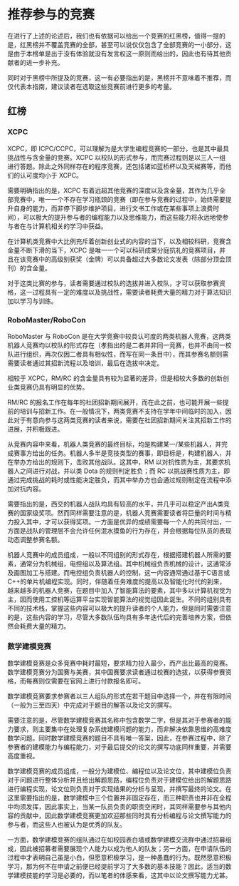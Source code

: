 # 推荐参与的竞赛

在进行了上述的论述后，我们也有依据可以给出一个竞赛的红黑榜，值得一提的是，红黑榜并不覆盖竞赛的全部，甚至可以说仅仅包含了全部竞赛的一小部分，这是由于本榜单是出于没有体验就没有发言权这一原则而给出的，因此也有待其他贡献者的进一步补充。

同时对于黑榜中所提及的竞赛，这一有必要指出的是，黑榜并不意味着不推荐，而仅代表本指南，建议读者在选取这些竞赛前进行更多的考量。

## 红榜

### XCPC

XCPC，即 ICPC/CCPC，可以理解为是大学生编程竞赛的一部分，也是其中最具挑战性与含金量的竞赛。XCPC 以校队的形式参与，而完赛过程则是以三人一组进行答题。除此之外同样存在的程序竞赛，还包括诸如蓝桥杯以及天梯赛等，而他们的认可度均小于 XCPC。

需要明确指出的是，XCPC 有着远超其他竞赛的深度以及含金量，其作为几乎全部竞赛中，唯一一个不存在学习瓶颈的竞赛（即在参与竞赛的过程中，始终需要提升自身的能力，而非停下脚步维护项目，进行文书工作或在某些事项上浪费时间），可以极大的提升参与者的编程能力以及思维能力，而这些能力将永远地使参与者在与计算机相关的学习中获益。

在计算机类竞赛中大比例充斥着创新创业式的内容的当下，以及相较科研，竞赛含金量不断下滑的当下，XCPC 是唯一一个可以科研成果分庭抗礼的竞赛项目，并且在该竞赛中的高级别获奖（金牌）可以具备超过大多数论文发表（除部分顶会顶刊）的含金量。

对于这类比赛的参与，读者需要通过校队的选拔并进入校队，才可以获取参赛资格，这一过程具有一定的难度以及挑战性，需要读者耗费大量的精力对于算法知识加以学习与训练。

### RoboMaster/RoboCon

RoboMaster 与 RoboCon 是在大学竞赛中较具认可度的两类机器人竞赛，这两类机器人竞赛均以校队的形式存在（孝指出的是二者并非同一竞赛，也并不由同一校队进行组织，再次仅因二者具有相似性，而写在同一条目中），而其参赛名额则需需要读者通过其招新流程以及培训，最后在选拔中决定。

相较于 XCPC，RM/RC 的含金量具有较为显著的差异，但是相较大多数的创新创业类竞赛仍具有明显的优势。

RM/RC 的报名工作在每年的社团招新期间展开，而在此之前，也可能开展一些提前的培训与招新工作。在一般情况下，两类竞赛不支持在学年中间临时的加入，因此对于有意向参与这两类竞赛的读者来说，需要在社团招新期间关注其招新工作的进展，并积极跟进。

从竞赛内容中来看，机器人类竞赛的最终目标，均是构建某一/某些机器人，并完成赛事方给出的任务。机器人多半是竞技类型的赛事，即目标是，构建机器人，并在举办方给出的规则下，击败其他战队。这其中，RM 以对抗性质为主，其要求机器人之间进行对战，并以类 Dota 的规则判定胜负；而 RC 以挑战赛性质为主，即通过完成挑战的耗时或性能决定胜负，而其中举办方也会通过规则制定在流程中添加对抗内容。

需要指出的是，西交的机器人战队均具有较高的水平，并几乎可以稳定产出A类竞赛的国家级奖项。然而同样需要注意的是，机器人竞赛需要读者将巨量的时间与精力投入其中，才可以获得奖项。一方面是优异的成绩需要每一个人的共同付出，一方面是战队的管理层不会允许任何混水摸鱼的行为存在，并会根据每位队员的表现动态调整参赛名额。

机器人竞赛中的成员组成，一般以不同组别的形式存在，根据搭建机器人所需的要素，通常分为机械组，电控组以及算法组。其中机械组负责机械的设计，这通常涉及画图加工与搭建。而电控组负责机器人的控制，这一内容通常通过基于C语言或C++的单片机编程实现。同时，伴随着任务难度的提高以及智能化时代的到来，越来越多的机器人竞赛，在题目中加入了智能算法的要素，其中多以计算机视觉为主，因而使用工控机等运算平台实现智能算法的视觉组因此诞生。不同的组别具有不同的技术栈，掌握这些内容可以极大的提升读者的个人能力，但是同时需要注意的是，这些内容的学习，尽管大多数队伍均具有多年迭代后的完善培养方案，但依然会耗费大量的精力。

### 数学建模竞赛

数学建模竞赛是众多竞赛中耗时最短，要求精力投入最少，而产出比最高的竞赛。数学建模竞赛分为国赛与美赛，其中国赛要求读者通过校赛的选拔，以获得参赛资格，而每赛则仅需要在官网上进行付款报名即可。

数学建模竞赛要求参赛者以三人组队的形式在若干题目中选择一个，并在有限时间（一般为三至四天）中完成对于题目的解答以及论文的撰写。

需要注意的是，尽管数学建模竞赛其名称中包含数学二字，但是其对于参赛者的能力要求，则主要集中在处理复杂系统建模问题的能力，而非解决依靠思维的高难度数学问题。同时数学建模竞赛的题目不具有唯一答案，因此，在参赛过程中，除了参赛者的建模能力与编程能力，对于最后提交的论文的撰写功底同样重要，并需要高度重视。

数学建模竞赛的成员组成，一般分为建模位、编程位以及论文位，其中建模位负责对于问题进行整体分析并且给出解题思路，编程位负责对于建模位给出的解题思路进行编程实现，论文位则负责对于实现结果的分析与呈现，并撰写最终的论文。在这里需要指出的是，数学建模中三个位置并非固定存在，而三种职责也并非在全程中均须发挥，因此事实上，当某一队员负责的职责空闲时，其同样需要参与其他内容的贡献中，因此数学建模竞赛更加欢迎那些同时具有分析编程与论文撰写能力的参与者，而这些人也被认为是优秀的队友。

一方面，数学建模竞赛的组队通过在如校园表白墙或数学建模交流群中通过招募组成，因此被招募者需要展现个人能力以成为他人的队友；另一方面，在申请队伍的过程中才表明自己虽是小白，但愿意积极学习，是一种愚蠢的行为。既然愿意积极学习，那为何不在申请之前便已经提前学习了大多数的基本技能？因此，适当的数学建模技能的学习是必要的，而以笔者的体感来看，这其中以论文撰写能力尤甚。